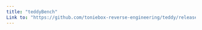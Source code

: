 ```yaml
---
title: "teddyBench"
Link to: "https://github.com/toniebox-reverse-engineering/teddy/releases"
---
```

